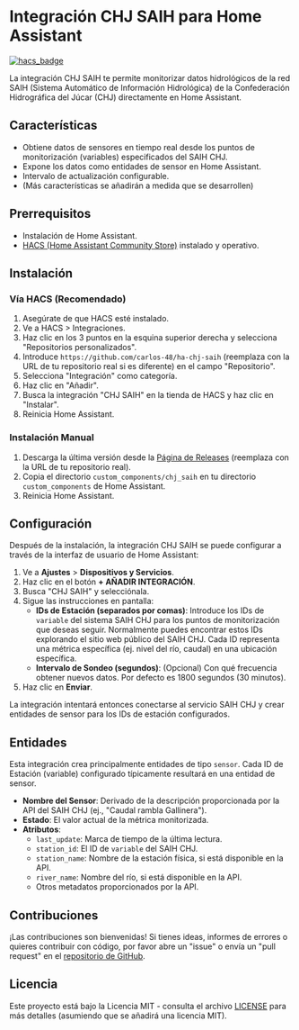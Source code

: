 # Integración CHJ SAIH para Home Assistant

[![hacs_badge](https://img.shields.io/badge/HACS-Default-orange.svg?style=for-the-badge)](https://github.com/hacs/integration) <!-- Asumiendo que será un repositorio por defecto de HACS -->

La integración CHJ SAIH te permite monitorizar datos hidrológicos de la red SAIH (Sistema Automático de Información Hidrológica) de la Confederación Hidrográfica del Júcar (CHJ) directamente en Home Assistant.

## Características

*   Obtiene datos de sensores en tiempo real desde los puntos de monitorización (variables) especificados del SAIH CHJ.
*   Expone los datos como entidades de sensor en Home Assistant.
*   Intervalo de actualización configurable.
*   (Más características se añadirán a medida que se desarrollen)

## Prerrequisitos

*   Instalación de Home Assistant.
*   [HACS (Home Assistant Community Store)](https://hacs.xyz/) instalado y operativo.

## Instalación

### Vía HACS (Recomendado)

1.  Asegúrate de que HACS esté instalado.
2.  Ve a HACS > Integraciones.
3.  Haz clic en los 3 puntos en la esquina superior derecha y selecciona "Repositorios personalizados".
4.  Introduce `https://github.com/carlos-48/ha-chj-saih` (reemplaza con la URL de tu repositorio real si es diferente) en el campo "Repositorio".
5.  Selecciona "Integración" como categoría.
6.  Haz clic en "Añadir".
7.  Busca la integración "CHJ SAIH" en la tienda de HACS y haz clic en "Instalar".
8.  Reinicia Home Assistant.

### Instalación Manual

1.  Descarga la última versión desde la [Página de Releases](https://github.com/carlos-48/ha-chj-saih/releases) (reemplaza con la URL de tu repositorio real).
2.  Copia el directorio `custom_components/chj_saih` en tu directorio `custom_components` de Home Assistant.
3.  Reinicia Home Assistant.

## Configuración

Después de la instalación, la integración CHJ SAIH se puede configurar a través de la interfaz de usuario de Home Assistant:

1.  Ve a **Ajustes** > **Dispositivos y Servicios**.
2.  Haz clic en el botón **+ AÑADIR INTEGRACIÓN**.
3.  Busca "CHJ SAIH" y selecciónala.
4.  Sigue las instrucciones en pantalla:
    *   **IDs de Estación (separados por comas)**: Introduce los IDs de `variable` del sistema SAIH CHJ para los puntos de monitorización que deseas seguir. Normalmente puedes encontrar estos IDs explorando el sitio web público del SAIH CHJ. Cada ID representa una métrica específica (ej. nivel del río, caudal) en una ubicación específica.
    *   **Intervalo de Sondeo (segundos)**: (Opcional) Con qué frecuencia obtener nuevos datos. Por defecto es 1800 segundos (30 minutos).
5.  Haz clic en **Enviar**.

La integración intentará entonces conectarse al servicio SAIH CHJ y crear entidades de sensor para los IDs de estación configurados.

## Entidades

Esta integración crea principalmente entidades de tipo `sensor`. Cada ID de Estación (variable) configurado típicamente resultará en una entidad de sensor.

*   **Nombre del Sensor**: Derivado de la descripción proporcionada por la API del SAIH CHJ (ej., "Caudal rambla Gallinera").
*   **Estado**: El valor actual de la métrica monitorizada.
*   **Atributos**:
    *   `last_update`: Marca de tiempo de la última lectura.
    *   `station_id`: El ID de `variable` del SAIH CHJ.
    *   `station_name`: Nombre de la estación física, si está disponible en la API.
    *   `river_name`: Nombre del río, si está disponible en la API.
    *   Otros metadatos proporcionados por la API.

## Contribuciones

¡Las contribuciones son bienvenidas! Si tienes ideas, informes de errores o quieres contribuir con código, por favor abre un "issue" o envía un "pull request" en el [repositorio de GitHub](https://github.com/carlos-48/ha-chj-saih).

## Licencia

Este proyecto está bajo la Licencia MIT - consulta el archivo [LICENSE](LICENSE) para más detalles (asumiendo que se añadirá una licencia MIT).
